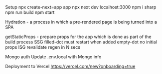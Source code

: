 Setup
npx create-next=app app
    npx next dev        localhost:3000
    npm i sharp         npm run build       npm start

Hydration - a process in which a pre-rendered page is being turned into a SPA

getStaticProps - prepare props for the app which is done as part of the build process
    SSG     filled-dot      must restart when added
            empty-dot       no initial props
    ISG     revalidate      regen in N secs

Mongo auth
    Update .env.local with Mongo info

Deployment to Vercel
    https://vercel.com/new?onboarding=true





